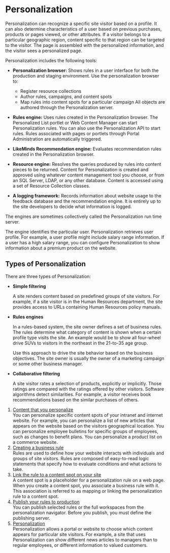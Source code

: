 # Personalization



Personalization can recognize a specific site visitor based on a profile. It can also determine characteristics of a user based on previous purchases, products or pages viewed, or other attributes. If a visitor belongs to a particular geographic region, content specific to that region can be targeted to the visitor. The page is assembled with the personalized information, and the visitor sees a personalized page.

Personalization includes the following tools:

-   **Personalization browser:** Shows rules in a user interface for both the production and staging environment. Use the personalization browser to:

    -   Register resource collections
    -   Author rules, campaigns, and content spots
    -   Map rules into content spots for a particular campaign
    All objects are authored through the Personalization server.

-   **Rules engine:** Uses rules created in the Personalization browser. The Personalized List portlet or Web Content Manager can start Personalization rules. You can also use the Personalization API to start rules. Rules associated with pages or portlets through Portal Administration are automatically triggered.
-   **LikeMinds Recommendation engine:** Evaluates recommendation rules created in the Personalization browser.
-   **Resource engine:** Resolves the queries produced by rules into content pieces to be returned. Content for Personalization is created and approved using whatever content management tool you choose, or from an SQL Server, LDAP, or any other database. Content is accessed using a set of Resource Collection classes.
-   **A logging framework:** Records information about website usage to the feedback database and the recommendation engine. It is entirely up to the site developers to decide what information is logged.

The engines are sometimes collectively called the Personalization run time server.

The engine identifies the particular user. Personalization retrieves user profile. For example, a user profile might include salary range information. If a user has a high salary range, you can configure Personalization to show information about a premium product on the website.

## Types of Personalization

There are three types of Personalization:

-   **Simple filtering**

    A site renders content based on predefined groups of site visitors. For example, if a site visitor is in the Human Resources department, the site provides access to URLs containing Human Resources policy manuals.

-   **Rules engines**

    In a rules-based system, the site owner defines a set of business rules. The rules determine what category of content is shown when a certain profile type visits the site. An example would be to show all four-wheel drive SUVs to visitors in the northeast in the 21-to-35 age group.

    Use this approach to drive the site behavior based on the business objectives. The site owner is usually the owner of a marketing campaign or some other business manager.

-   **Collaborative filtering**

    A site visitor rates a selection of products, explicitly or implicitly. Those ratings are compared with the ratings offered by other visitors. Software algorithms detect similarities. For example, a visitor receives book recommendations based on the similar purchases of others.


1.  [Content that you personalize](oob_pzn_content.md)  
You can personalize specific content spots of your intranet and internet website. For example, you can personalize a list of new articles that appears on the website based on the visitors geographical location. You can personalize employee bulletins for specific groups of employees, such as changes to benefit plans. You can personalize a product list on a commerce website.
2.  [Creating a business rule](oob_pzn_rule_create.md)  
Rules are used to define how your website interacts with individuals and groups of site visitors. Rules are composed of easy-to-read logic statements that specify how to evaluate conditions and what actions to take.
3.  [Link the rule to a content spot on your site](oob_pzn_rule_link.md)  
A content spot is a placeholder for a personalization rule on a web page. When you create a content spot, you associate a business rule with it. This association is referred to as mapping or linking the personalization rule to a content spot.
4.  [Publish your rules to production](oob_pzn_publish.md)  
You can publish selected rules or the full workspaces from the personalization navigator. Before you publish, you must define the publishing server.
5.  [Personalization](../personalization/personalization_2/index.md)  
Personalization allows a portal or website to choose which content appears for particular site visitors. For example, a site that uses Personalization can show different news articles to managers than to regular employees, or different information to valued customers.

